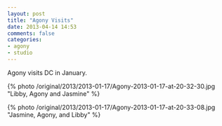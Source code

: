 ```yaml
---
layout: post
title: "Agony Visits"
date: 2013-04-14 14:53
comments: false
categories:
- agony
- studio
---
```

Agony visits DC in January.

{% photo /original/2013/2013-01-17/Agony-2013-01-17-at-20-32-30.jpg "Libby, Agony and Jasmine" %}

{% photo /original/2013/2013-01-17/Agony-2013-01-17-at-20-33-08.jpg "Jasmine, Agony, and Libby" %}